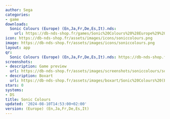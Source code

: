 ```yaml
---
author: Sega
categories:
- game
downloads:
  Sonic Colours (Europe) (En,Ja,Fr,De,Es,It).nds:
    url: https://db-nds-shop.fr/games/Sonic%20Colours%20%28Europe%29%20%28En%2CJa%2CFr%2CDe%2CEs%2CIt%29.zip
icon: https://db-nds-shop.fr/assets/images/icons/soniccolours.png
image: https://db-nds-shop.fr/assets/images/icons/soniccolours.png
layout: app
qr:
  Sonic Colours (Europe) (En,Ja,Fr,De,Es,It).nds: https://db-nds-shop.fr/qr/sonic-colours-europe-enjafrdeesit-nds.png
screenshots:
- description: Game preview
  url: https://db-nds-shop.fr/assets/images/screenshots/soniccolours/soniccolours.png
- description: Boxart
  url: https://db-nds-shop.fr/assets/images/boxart/Sonic%20Colours%20(Europe)%20(En%2CJa%2CFr%2CDe%2CEs%2CIt).nds.png
stars: 0
systems:
- DS
title: Sonic Colours
updated: '2024-08-10T14:53:00+02:00'
version: (Europe) (En,Ja,Fr,De,Es,It)
---
```


